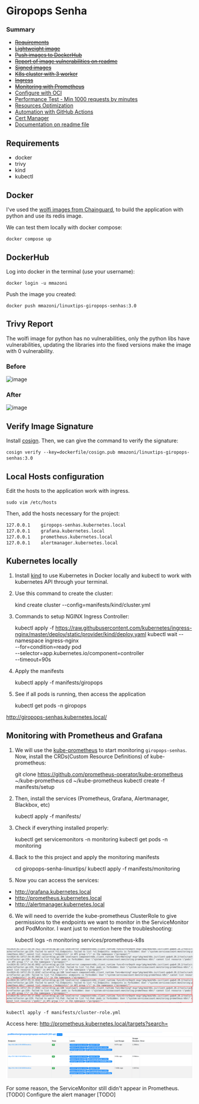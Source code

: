 # Giropops Senha

### Summary

- [~~Requirements~~](#requirements)
- [~~Lightweight image~~](#docker)
- [~~Push images to DockerHub~~](#dockerhub)
- [~~Report of image vulnerabilities on readme~~](#trivy-report)
- [~~Signed images~~](#verify-image-signature)
- [~~K8s cluster with 3 worker~~](#kubernetes-locally)
- [~~Ingress~~](#kubernetes-locally)
- [~~Monitoring with Prometheus~~](#monitoring-with-prometheus-and-grafana)
- [Configure with OCI](#)
- [Performance Test - Min 1000 requests by minutes](#)
- [Resources Optimization](#)
- [Automation with GitHub Actions](#)
- [Cert Manager](#)
- [Documentation on readme file](#)

## Requirements

- docker
- trivy
- kind
- kubectl

## Docker

I've used the [wolfi images from Chainguard](https://www.chainguard.dev/chainguard-images), to build the application with python and use its redis image.

We can test them locally with docker compose:

    docker compose up

## DockerHub

Log into docker in the terminal (use your username):

    docker login -u mmazoni

Push the image you created:

    docker push mmazoni/linuxtips-giropops-senhas:3.0

## Trivy Report

The wolfi image for python has no vulnerabilities, only the python libs have vulnerabilities, updating the libraries into the fixed versions make the image with 0 vulnerability.

### Before

![image](https://github.com/MMazoni/giropops-senha-linuxtips/assets/37179593/90c50569-9510-4c00-a444-75af6139c788)


### After

![image](https://github.com/MMazoni/giropops-senha-linuxtips/assets/37179593/0f84918b-56f2-4dfa-8f06-07d0cd45c947)


## Verify Image Signature

Install [cosign](https://docs.sigstore.dev/system_config/installation). Then, we can give the command to verify the signature:

    cosign verify --key=dockerfile/cosign.pub mmazoni/linuxtips-giropops-senhas:3.0

## Local Hosts configuration

Edit the hosts to the application work with ingress.

    sudo vim /etc/hosts

Then, add the hosts necessary for the project:

    127.0.0.1    giropops-senhas.kubernetes.local
    127.0.0.1    grafana.kubernetes.local
    127.0.0.1    prometheus.kubernetes.local
    127.0.0.1    alertmanager.kubernetes.local

## Kubernetes locally

1. Install [kind](https://kind.sigs.k8s.io/) to use Kubernetes in Docker locally and kubectl to work with kubernetes API through your terminal.

2. Use this command to create the cluster:

    kind create cluster --config=manifests/kind/cluster.yml

3. Commands to setup NGINX Ingress Controller:

    kubectl apply -f https://raw.githubusercontent.com/kubernetes/ingress-nginx/master/deploy/static/provider/kind/deploy.yaml
    kubectl wait --namespace ingress-nginx \
          --for=condition=ready pod \
          --selector=app.kubernetes.io/component=controller \
          --timeout=90s

4. Apply the manifests

    kubectl apply -f manifests/giropops

5. See if all pods is running, then access the application

    kubectl get pods -n giropops

http://giropops-senhas.kubernetes.local/


## Monitoring with Prometheus and Grafana

1. We will use the [kube-prometheus](https://github.com/prometheus-operator/kube-prometheus) to start monitoring `giropops-senhas`. Now, install the CRDs(Custom Resource Definitions) of kube-prometheus:

    git clone https://github.com/prometheus-operator/kube-prometheus ~/kube-prometheus
    cd ~/kube-prometheus
    kubectl create -f manifests/setup

2. Then, install the services (Prometheus, Grafana, Alertmanager, Blackbox, etc)

    kubectl apply -f manifests/

3. Check if everything installed properly:

    kubectl get servicemonitors -n monitoring
    kubectl get pods -n monitoring

4. Back to the this project and apply the monitoring manifests

    cd giropops-senha-linuxtips/
    kubectl apply -f manifests/monitoring

5. Now you can access the services:

* http://grafana.kubernetes.local
* http://prometheus.kubernetes.local
* http://alertmanager.kubernetes.local

6. We will need to override the kube-prometheus ClusterRole to give permissions to the endpoints we want to monitor in the ServiceMonitor and PodMonitor. I want just to mention here the troubleshooting:

    kubectl logs -n monitoring services/prometheus-k8s

![Prometheus logs errors](static/prometheus-logs.png)

    kubectl apply -f manifests/cluster-role.yml

Access here: http://prometheus.kubernetes.local/targets?search=

![PodMonitor in Prometheus](static/podmonitor-prometheus.png)

For some reason, the ServiceMonitor still didn't appear in Prometheus.[TODO] Configure the alert manager [TODO]
